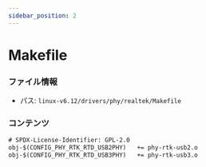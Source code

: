```yaml
---
sidebar_position: 2
---
```

# Makefile

### ファイル情報

- パス: `linux-v6.12/drivers/phy/realtek/Makefile`

### コンテンツ

```txt
# SPDX-License-Identifier: GPL-2.0
obj-$(CONFIG_PHY_RTK_RTD_USB2PHY)	+= phy-rtk-usb2.o
obj-$(CONFIG_PHY_RTK_RTD_USB3PHY)	+= phy-rtk-usb3.o

```
